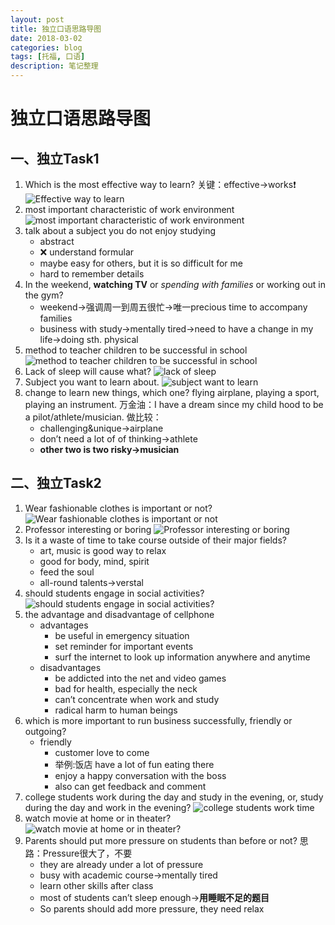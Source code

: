 ```yaml
---
layout: post
title: 独立口语思路导图
date: 2018-03-02
categories: blog
tags: [托福, 口语]
description: 笔记整理
---
```

# 独立口语思路导图
## 一、独立Task1
1. Which is the most effective way to learn?
	关键：effective→works❗️ 
	![](https://ws4.sinaimg.cn/large/006tNc79ly1foy8hn8rjtj31kw0l2agy.jpg "Effective way to learn")
2. most important characteristic of work environment
	![](https://ws1.sinaimg.cn/large/006tNc79ly1foya8ft3rzj31kw0pmqb7.jpg "most important characteristic of work environment")
3. talk about a subject you do not enjoy studying
	- abstract
	- ❌ understand formular
	- maybe easy for others, but it is so difficult for me
	- hard to remember details
4. In the weekend, **watching TV** or _spending with families_ or working out in the gym?
	- weekend→强调周一到周五很忙→唯一precious time to accompany families
	- business with study→mentally tired→need to have a change in my life→doing sth. physical 
5. method to teacher children to be successful in school
	![](https://ws1.sinaimg.cn/large/006tNc79ly1foybdkohn4j31260hs0vi.jpg "method to teacher children to be successful in school")
6. Lack of sleep will cause what?
	![](https://ws1.sinaimg.cn/large/006tNc79ly1foyc6vffxfj31fy0qyjw8.jpg "lack of sleep")
7. Subject you want to learn about.
	![](https://ws2.sinaimg.cn/large/006tNc79ly1foyef4nef0j31hg0fydj5.jpg "subject want to learn")
8. change to learn new things, which one? flying airplane, playing a sport, playing an instrument.
	万金油：I have a dream since my child hood to be a pilot/athlete/musician.
	做比较：
	- challenging&unique→airplane
	- don’t need a lot of of thinking→athlete
	- **other two is two risky→musician**   
## 二、独立Task2
1. Wear fashionable clothes is important or not?
	![](https://ws1.sinaimg.cn/large/006tNc79ly1foy8t46a63j31kw0pa79y.jpg "Wear fashionable clothes is important or not")
2. Professor interesting or boring
	![](https://ws2.sinaimg.cn/large/006tNc79ly1foyagsii9oj31kw0pyagg.jpg "Professor interesting or boring")
3. Is it a waste of time to take course outside of their major fields?
	- art, music is good way to relax
	- good for body, mind, spirit
	- feed the soul
	- all-round talents→verstal
4. should students engage in social activities?
	![](https://ws4.sinaimg.cn/large/006tNc79ly1foybitc0mwj31cq0dodi6.jpg "should students engage in social activities?")
5. the advantage and disadvantage of cellphone
	- advantages
		- be useful in emergency situation
		- set reminder for important events
		- surf the internet to look up information anywhere and anytime
	- disadvantages
		- be addicted into the net and video games
		- bad for health, especially the neck
		- can’t concentrate when work and study
		- radical harm to human beings
6. which is more important to run business successfully, friendly or outgoing?
	- friendly
		- customer love to come
		- 举例:饭店 have a lot of fun eating there
		- enjoy a happy conversation with the boss
		- also can get feedback and comment
7. college students work during the day and study in the evening, or, study during the day and work in the evening?
	![](https://ws2.sinaimg.cn/large/006tNc79ly1foycdt7l9rj31f20ksdk1.jpg "college students work time")
8. watch movie at home or in theater?
	![](https://ws2.sinaimg.cn/large/006tNc79ly1foyekr1laij319c0o0dk4.jpg "watch movie at home or in theater?")
9. Parents should put more pressure on students than before or not?
	思路：Pressure很大了，不要
	- they are already under a lot of pressure
	- busy with academic course→mentally tired
	- learn other skills after class
	- most of students can’t sleep enough→**用睡眠不足的题目**
	- So parents should add more pressure, they need relax
